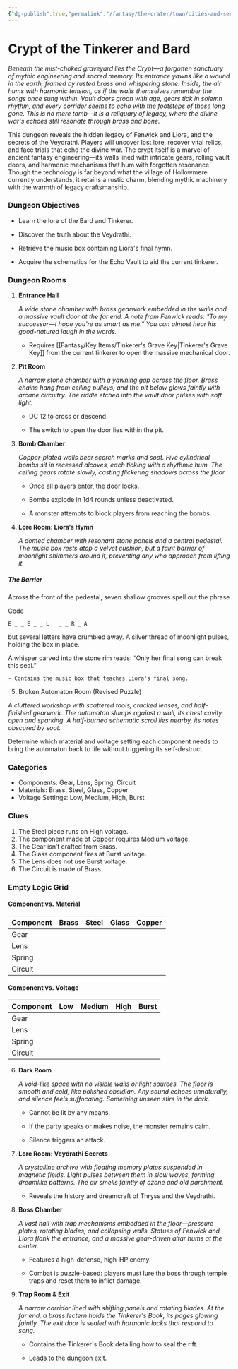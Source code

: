 ```yaml
---
{"dg-publish":true,"permalink":"/fantasy/the-crater/town/cities-and-sectors/crypt/"}
---
```


# Crypt of the Tinkerer and Bard

_Beneath the mist-choked graveyard lies the Crypt—a forgotten sanctuary of mythic engineering and sacred memory. Its entrance yawns like a wound in the earth, framed by rusted brass and whispering stone. Inside, the air hums with harmonic tension, as if the walls themselves remember the songs once sung within. Vault doors groan with age, gears tick in solemn rhythm, and every corridor seems to echo with the footsteps of those long gone. This is no mere tomb—it is a reliquary of legacy, where the divine war's echoes still resonate through brass and bone._

This dungeon reveals the hidden legacy of Fenwick and Liora, and the secrets of the Veydrathi. Players will uncover lost lore, recover vital relics, and face trials that echo the divine war. The crypt itself is a marvel of ancient fantasy engineering—its walls lined with intricate gears, rolling vault doors, and harmonic mechanisms that hum with forgotten resonance. Though the technology is far beyond what the village of Hollowmere currently understands, it retains a rustic charm, blending mythic machinery with the warmth of legacy craftsmanship.

### Dungeon Objectives

- Learn the lore of the Bard and Tinkerer.
    
- Discover the truth about the Veydrathi.
    
- Retrieve the music box containing Liora's final hymn.
    
- Acquire the schematics for the Echo Vault to aid the current tinkerer.
    
### Dungeon Rooms

1. **Entrance Hall**
    
    _A wide stone chamber with brass gearwork embedded in the walls and a massive vault door at the far end. A note from Fenwick reads: "To my successor—I hope you're as smart as me." You can almost hear his good-natured laugh in the words._
    
    - Requires [[Fantasy/Key Items/Tinkerer's Grave Key\|Tinkerer's Grave Key]] from the current tinkerer to open the massive mechanical door.
        
2. **Pit Room**
    
    _A narrow stone chamber with a yawning gap across the floor. Brass chains hang from ceiling pulleys, and the pit below glows faintly with arcane circuitry. The riddle etched into the vault door pulses with soft light._
    
    - DC 12 to cross or descend.
        
    - The switch to open the door lies within the pit.
        
3. **Bomb Chamber**
    
    _Copper-plated walls bear scorch marks and soot. Five cylindrical bombs sit in recessed alcoves, each ticking with a rhythmic hum. The ceiling gears rotate slowly, casting flickering shadows across the floor._
    
    - Once all players enter, the door locks.
        
    - Bombs explode in 1d4 rounds unless deactivated.
        
    - A monster attempts to block players from reaching the bombs.
        
4. **Lore Room: Liora’s Hymn**
    
    _A domed chamber with resonant stone panels and a central pedestal. The music box rests atop a velvet cushion, but a faint barrier of moonlight shimmers around it, preventing any who approach from lifting it._

##### The Barrier
Across the front of the pedestal, seven shallow grooves spell out the phrase

Code

```
E _ _ E _ _ L   _ _ R _ A
```

but several letters have crumbled away. A silver thread of moonlight pulses, holding the box in place.

A whisper carved into the stone rim reads: “Only her final song can break this seal.”
    
    - Contains the music box that teaches Liora's final song.
        

5. Broken Automaton Room (Revised Puzzle)

_A cluttered workshop with scattered tools, cracked lenses, and half-finished gearwork. The automaton slumps against a wall, its chest cavity open and sparking. A half-burned schematic scroll lies nearby, its notes obscured by soot._

Determine which material and voltage setting each component needs to bring the automaton back to life without triggering its self-destruct.

### Categories

- Components: Gear, Lens, Spring, Circuit
- Materials: Brass, Steel, Glass, Copper
- Voltage Settings: Low, Medium, High, Burst

### Clues

1. The Steel piece runs on High voltage.
2. The component made of Copper requires Medium voltage.
3. The Gear isn’t crafted from Brass.
4. The Glass component fires at Burst voltage.
5. The Lens does not use Burst voltage.
6. The Circuit is made of Brass.

### Empty Logic Grid

#### Component vs. Material

|Component|Brass|Steel|Glass|Copper|
|---|---|---|---|---|
|Gear|||||
|Lens|||||
|Spring|||||
|Circuit|||||

#### Component vs. Voltage

|Component|Low|Medium|High|Burst|
|---|---|---|---|---|
|Gear|||||
|Lens|||||
|Spring|||||
|Circuit|||||
        
6. **Dark Room**
    
    _A void-like space with no visible walls or light sources. The floor is smooth and cold, like polished obsidian. Any sound echoes unnaturally, and silence feels suffocating. Something unseen stirs in the dark._
    
    - Cannot be lit by any means.
        
    - If the party speaks or makes noise, the monster remains calm.
        
    - Silence triggers an attack.
        
7. **Lore Room: Veydrathi Secrets**
    
    _A crystalline archive with floating memory plates suspended in magnetic fields. Light pulses between them in slow waves, forming dreamlike patterns. The air smells faintly of ozone and old parchment._
    
    - Reveals the history and dreamcraft of Thryss and the Veydrathi.
        
8. **Boss Chamber**
    
    _A vast hall with trap mechanisms embedded in the floor—pressure plates, rotating blades, and collapsing walls. Statues of Fenwick and Liora flank the entrance, and a massive gear-driven altar hums at the center._
    
    - Features a high-defense, high-HP enemy.
        
    - Combat is puzzle-based: players must lure the boss through temple traps and reset them to inflict damage.
        
9. **Trap Room & Exit**
    
    _A narrow corridor lined with shifting panels and rotating blades. At the far end, a brass lectern holds the Tinkerer's Book, its pages glowing faintly. The exit door is sealed with harmonic locks that respond to song._
    
    - Contains the Tinkerer's Book detailing how to seal the rift.
        
    - Leads to the dungeon exit.
